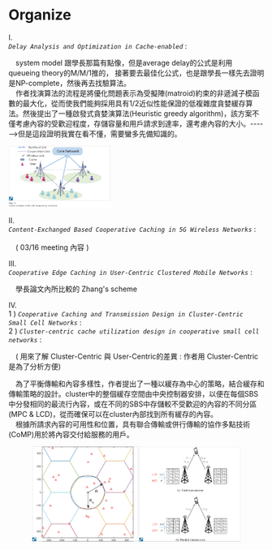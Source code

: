 # Organize
I.<br>*`Delay Analysis and Optimization in Cache-enabled`*  :<br>
 
  &emsp;system model 跟學長那篇有點像，但是average delay的公式是利用 queueing theory的M/M/1推的， 接著要去最佳化公式，也是跟學長一樣先去證明是NP-complete，然後再去找驗算法。<br>
  &emsp;作者找演算法的流程是將優化問題表示為受擬陣(matroid)約束的非遞減子模函數的最大化，從而使我們能夠採用具有1/2近似性能保證的低複雜度貪婪緩存算法。然後提出了一種啟發式貪婪演算法(Heuristic greedy algorithm)，該方案不僅考慮內容的受歡迎程度，存儲容量和用戶請求到達率，還考慮內容的大小。------>但是這段證明我實在看不懂，需要蠻多先備知識的。

  <img src="./picture/1.png" width="40%"/>

II.<br>*`Content-Exchanged Based Cooperative Caching in 5G Wireless Networks`* :<br>
  <br>&emsp;( 03/16 meeting 內容 )

III.<br>*`Cooperative Edge Caching in User-Centric Clustered Mobile Networks`* :<br> 

  &emsp;學長論文內所比較的 Zhang's scheme

IV.<br>1 ) *`Cooperative Caching and Transmission Design in Cluster-Centric Small Cell Networks`* :<br>
2 ) *`Cluster-centric cache utilization design in cooperative small cell networks`* :<br>


&emsp;( 用來了解 Cluster-Centric  與 User-Centric的差異 : 作者用 Cluster-Centric 是為了分析方便)<br> 

&emsp;為了平衡傳輸和內容多樣性，作者提出了一種以緩存為中心的策略，結合緩存和傳輸策略的設計。cluster中的整個緩存空間由中央控制器安排，以便在每個SBS中分發相同的最流行內容，或在不同的SBS中存儲較不受歡迎的內容的不同分區(MPC & LCD)，從而確保可以在cluster內部找到所有緩存的內容。<br>
&emsp;根據所請求內容的可用性和位置，具有聯合傳輸或併行傳輸的協作多點技術(CoMP)用於將內容交付給服務的用戶。

<center class="half">
    <img src="./picture/4.png" width="41.8%"/><img src="./picture/3.png"width="40%"/>   
</center>
<!-- V.<br>*``* :<br>   -->
